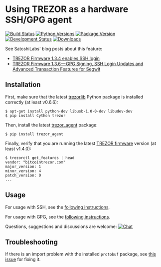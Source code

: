 # Using TREZOR as a hardware SSH/GPG agent

[![Build Status](https://travis-ci.org/romanz/trezor-agent.svg?branch=master)](https://travis-ci.org/romanz/trezor-agent)
[![Python Versions](https://img.shields.io/pypi/pyversions/trezor_agent.svg)](https://pypi.python.org/pypi/trezor_agent/)
[![Package Version](https://img.shields.io/pypi/v/trezor_agent.svg)](https://pypi.python.org/pypi/trezor_agent/)
[![Development Status](https://img.shields.io/pypi/status/trezor_agent.svg)](https://pypi.python.org/pypi/trezor_agent/)
[![Downloads](https://img.shields.io/pypi/dm/trezor_agent.svg)](https://pypi.python.org/pypi/trezor_agent/)

See SatoshiLabs' blog posts about this feature:

- [TREZOR Firmware 1.3.4 enables SSH login](https://medium.com/@satoshilabs/trezor-firmware-1-3-4-enables-ssh-login-86a622d7e609)
- [TREZOR Firmware 1.3.6 — GPG Signing, SSH Login Updates and Advanced Transaction Features for Segwit](https://medium.com/@satoshilabs/trezor-firmware-1-3-6-20a7df6e692)

## Installation

First, make sure that the latest [trezorlib](https://pypi.python.org/pypi/trezor) Python package
is installed correctly (at least v0.6.6):

	$ apt-get install python-dev libusb-1.0-0-dev libudev-dev
	$ pip install Cython trezor

Then, install the latest [trezor_agent](https://pypi.python.org/pypi/trezor_agent) package:

	$ pip install trezor_agent

Finally, verify that you are running the latest [TREZOR firmware](https://mytrezor.com/data/firmware/releases.json) version (at least v1.4.0):

	$ trezorctl get_features | head
	vendor: "bitcointrezor.com"
	major_version: 1
	minor_version: 4
	patch_version: 0
	...

## Usage

For usage with SSH, see the [following instructions](README-SSH.md).

For usage with GPG, see the [following instructions](README-GPG.md).

Questions, suggestions and discussions are welcome: [![Chat](https://badges.gitter.im/romanz/trezor-agent.svg)](https://gitter.im/romanz/trezor-agent)

## Troubleshooting

If there is an import problem with the installed `protobuf` package,
see [this issue](https://github.com/romanz/trezor-agent/issues/28) for fixing it.
